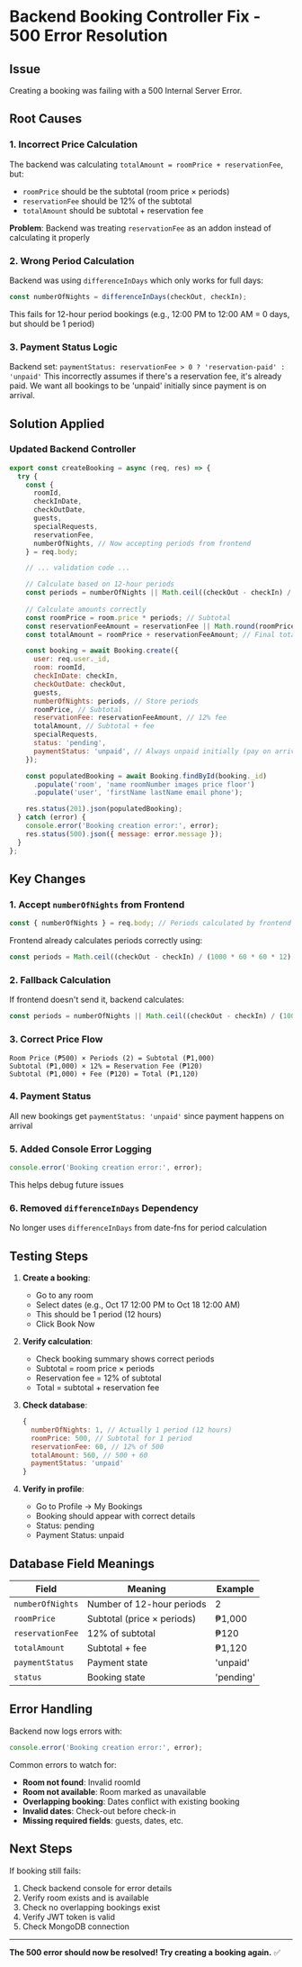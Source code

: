 # Backend Booking Controller Fix - 500 Error Resolution

## Issue
Creating a booking was failing with a 500 Internal Server Error.

## Root Causes

### 1. **Incorrect Price Calculation**
The backend was calculating `totalAmount = roomPrice + reservationFee`, but:
- `roomPrice` should be the subtotal (room price × periods)
- `reservationFee` should be 12% of the subtotal
- `totalAmount` should be subtotal + reservation fee

**Problem**: Backend was treating `reservationFee` as an addon instead of calculating it properly

### 2. **Wrong Period Calculation**
Backend was using `differenceInDays` which only works for full days:
```javascript
const numberOfNights = differenceInDays(checkOut, checkIn);
```
This fails for 12-hour period bookings (e.g., 12:00 PM to 12:00 AM = 0 days, but should be 1 period)

### 3. **Payment Status Logic**
Backend set: `paymentStatus: reservationFee > 0 ? 'reservation-paid' : 'unpaid'`
This incorrectly assumes if there's a reservation fee, it's already paid. We want all bookings to be 'unpaid' initially since payment is on arrival.

## Solution Applied

### Updated Backend Controller
```javascript
export const createBooking = async (req, res) => {
  try {
    const {
      roomId,
      checkInDate,
      checkOutDate,
      guests,
      specialRequests,
      reservationFee,
      numberOfNights, // Now accepting periods from frontend
    } = req.body;

    // ... validation code ...

    // Calculate based on 12-hour periods
    const periods = numberOfNights || Math.ceil((checkOut - checkIn) / (1000 * 60 * 60 * 12));
    
    // Calculate amounts correctly
    const roomPrice = room.price * periods; // Subtotal
    const reservationFeeAmount = reservationFee || Math.round(roomPrice * 0.12); // 12%
    const totalAmount = roomPrice + reservationFeeAmount; // Final total

    const booking = await Booking.create({
      user: req.user._id,
      room: roomId,
      checkInDate: checkIn,
      checkOutDate: checkOut,
      guests,
      numberOfNights: periods, // Store periods
      roomPrice, // Subtotal
      reservationFee: reservationFeeAmount, // 12% fee
      totalAmount, // Subtotal + fee
      specialRequests,
      status: 'pending',
      paymentStatus: 'unpaid', // Always unpaid initially (pay on arrival)
    });

    const populatedBooking = await Booking.findById(booking._id)
      .populate('room', 'name roomNumber images price floor')
      .populate('user', 'firstName lastName email phone');

    res.status(201).json(populatedBooking);
  } catch (error) {
    console.error('Booking creation error:', error);
    res.status(500).json({ message: error.message });
  }
};
```

## Key Changes

### 1. **Accept `numberOfNights` from Frontend**
```javascript
const { numberOfNights } = req.body; // Periods calculated by frontend
```
Frontend already calculates periods correctly using:
```javascript
const periods = Math.ceil((checkOut - checkIn) / (1000 * 60 * 60 * 12));
```

### 2. **Fallback Calculation**
If frontend doesn't send it, backend calculates:
```javascript
const periods = numberOfNights || Math.ceil((checkOut - checkIn) / (1000 * 60 * 60 * 12));
```

### 3. **Correct Price Flow**
```
Room Price (₱500) × Periods (2) = Subtotal (₱1,000)
Subtotal (₱1,000) × 12% = Reservation Fee (₱120)
Subtotal (₱1,000) + Fee (₱120) = Total (₱1,120)
```

### 4. **Payment Status**
All new bookings get `paymentStatus: 'unpaid'` since payment happens on arrival

### 5. **Added Console Error Logging**
```javascript
console.error('Booking creation error:', error);
```
This helps debug future issues

### 6. **Removed `differenceInDays` Dependency**
No longer uses `differenceInDays` from date-fns for period calculation

## Testing Steps

1. **Create a booking**:
   - Go to any room
   - Select dates (e.g., Oct 17 12:00 PM to Oct 18 12:00 AM)
   - This should be 1 period (12 hours)
   - Click Book Now

2. **Verify calculation**:
   - Check booking summary shows correct periods
   - Subtotal = room price × periods
   - Reservation fee = 12% of subtotal
   - Total = subtotal + reservation fee

3. **Check database**:
   ```javascript
   {
     numberOfNights: 1, // Actually 1 period (12 hours)
     roomPrice: 500, // Subtotal for 1 period
     reservationFee: 60, // 12% of 500
     totalAmount: 560, // 500 + 60
     paymentStatus: 'unpaid'
   }
   ```

4. **Verify in profile**:
   - Go to Profile → My Bookings
   - Booking should appear with correct details
   - Status: pending
   - Payment Status: unpaid

## Database Field Meanings

| Field | Meaning | Example |
|-------|---------|---------|
| `numberOfNights` | Number of 12-hour periods | 2 |
| `roomPrice` | Subtotal (price × periods) | ₱1,000 |
| `reservationFee` | 12% of subtotal | ₱120 |
| `totalAmount` | Subtotal + fee | ₱1,120 |
| `paymentStatus` | Payment state | 'unpaid' |
| `status` | Booking state | 'pending' |

## Error Handling

Backend now logs errors with:
```javascript
console.error('Booking creation error:', error);
```

Common errors to watch for:
- **Room not found**: Invalid roomId
- **Room not available**: Room marked as unavailable
- **Overlapping booking**: Dates conflict with existing booking
- **Invalid dates**: Check-out before check-in
- **Missing required fields**: guests, dates, etc.

## Next Steps

If booking still fails:
1. Check backend console for error details
2. Verify room exists and is available
3. Check no overlapping bookings exist
4. Verify JWT token is valid
5. Check MongoDB connection

---

**The 500 error should now be resolved! Try creating a booking again.** ✅
